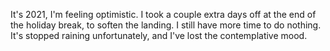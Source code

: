 It's 2021, I'm feeling optimistic. I took a couple extra days off at the end of the holiday break, to soften the landing. I still have more time to do nothing. It's stopped raining unfortunately, and I've lost the contemplative mood.
